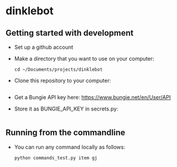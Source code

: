 # dinklebot


## Getting started with development

- Set up a github account
- Make a directory that you want to use on your computer:

    ```mkdir -p ~/Documents/projects/dinklebot
    cd ~/Documents/projects/dinklebot
    ```
- Clone this repository to your computer:

    ```git clone git@github.com:YOUR_GITHUB_USERNAME/dinklebot.git
    ```
- Get a Bungie API key here: https://www.bungie.net/en/User/API
- Store it as BUNGIE_API_KEY in secrets.py:

    ```echo "BUNGIE_API_KEY = YOUR_BUNGIE_API_KEY" > secrets.py
    ```

## Running from the commandline
- You can run any command locally as follows:

    ```python commands_test.py hi
    python commands_test.py item gj
    ```
